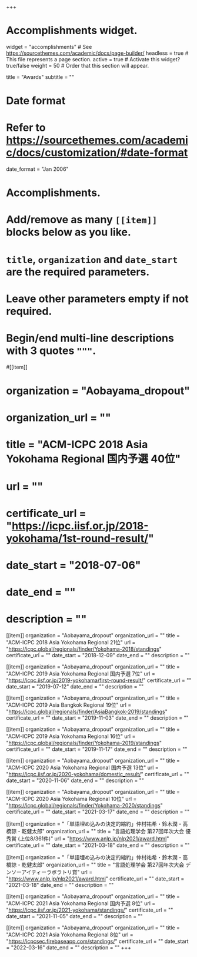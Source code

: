 +++
# Accomplishments widget.
widget = "accomplishments"  # See https://sourcethemes.com/academic/docs/page-builder/
headless = true  # This file represents a page section.
active = true  # Activate this widget? true/false
weight = 50  # Order that this section will appear.

title = "Awards"
subtitle = ""

# Date format
#   Refer to https://sourcethemes.com/academic/docs/customization/#date-format
date_format = "Jan 2006"

# Accomplishments.
#   Add/remove as many `[[item]]` blocks below as you like.
#   `title`, `organization` and `date_start` are the required parameters.
#   Leave other parameters empty if not required.
#   Begin/end multi-line descriptions with 3 quotes `"""`.



#[[item]]
#  organization = "Aobayama_dropout"
#  organization_url = ""
#  title = "ACM-ICPC 2018 Asia Yokohama Regional 国内予選 40位"
#  url = ""
#  certificate_url = "https://icpc.iisf.or.jp/2018-yokohama/1st-round-result/"
#  date_start = "2018-07-06"
#  date_end = ""
#  description = ""

[[item]]
  organization = "Aobayama_dropout"
  organization_url = ""
  title = "ACM-ICPC 2018 Asia Yokohama Regional 21位"
  url = "https://icpc.global/regionals/finder/Yokohama-2018/standings"
  certificate_url = ""
  date_start = "2018-12-09"
  date_end = ""
  description = ""

[[item]]
  organization = "Aobayama_dropout"
  organization_url = ""
  title = "ACM-ICPC 2019 Asia Yokohama Regional 国内予選 7位"
  url = "https://icpc.iisf.or.jp/2019-yokohama/first-round-result/"
  certificate_url = ""
  date_start = "2019-07-12"
  date_end = ""
  description = ""

[[item]]
  organization = "Aobayama_dropout"
  organization_url = ""
  title = "ACM-ICPC 2019 Asia Bangkok Regional 19位"
  url = "https://icpc.global/regionals/finder/AsiaBangkok-2019/standings"
  certificate_url = ""
  date_start = "2019-11-03"
  date_end = ""
  description = ""

[[item]]
  organization = "Aobayama_dropout"
  organization_url = ""
  title = "ACM-ICPC 2019 Asia Yokohama Regional 16位"
  url = "https://icpc.global/regionals/finder/Yokohama-2019/standings"
  certificate_url = ""
  date_start = "2019-11-17"
  date_end = ""
  description = ""


[[item]]
  organization = "Aobayama_dropout"
  organization_url = ""
  title = "ACM-ICPC 2020 Asia Yokohama Regional 国内予選 13位"
  url = "https://icpc.iisf.or.jp/2020-yokohama/domestic_result/"
  certificate_url = ""
  date_start = "2020-11-06"
  date_end = ""
  description = ""

[[item]]
  organization = "Aobayama_dropout"
  organization_url = ""
  title = "ACM-ICPC 2020 Asia Yokohama Regional 10位"
  url = "https://icpc.global/regionals/finder/Yokohama-2020/standings"
  certificate_url = ""
  date_start = "2021-03-17"
  date_end = ""
  description = ""

[[item]]
  organization = "「単語埋め込みの決定的縮約」仲村祐希・鈴木潤・高橋諒・乾健太郎"
  organization_url = ""
  title = "言語処理学会 第27回年次大会 優秀賞 (上位8/361件)"
  url = "https://www.anlp.jp/nlp2021/award.html"
  certificate_url = ""
  date_start = "2021-03-18"
  date_end = ""
  description = ""

[[item]]
  organization = "「単語埋め込みの決定的縮約」仲村祐希・鈴木潤・高橋諒・乾健太郎"
  organization_url = ""
  title = "言語処理学会 第27回年次大会 デンソーアイティーラボラトリ賞"
  url = "https://www.anlp.jp/nlp2021/award.html"
  certificate_url = ""
  date_start = "2021-03-18"
  date_end = ""
  description = ""

[[item]]
  organization = "Aobayama_dropout"
  organization_url = ""
  title = "ACM-ICPC 2021 Asia Yokohama Regional 国内予選 8位"
  url = "https://icpc.iisf.or.jp/2021-yokohama/standings/"
  certificate_url = ""
  date_start = "2021-11-05"
  date_end = ""
  description = ""

[[item]]
  organization = "Aobayama_dropout"
  organization_url = ""
  title = "ACM-ICPC 2021 Asia Yokohama Regional 8位"
  url = "https://icpcsec.firebaseapp.com/standings/"
  certificate_url = ""
  date_start = "2022-03-16"
  date_end = ""
  description = ""
+++
